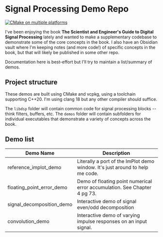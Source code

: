 # Signal Processing Demo Repo

[![CMake on multiple platforms](https://github.com/ASethi77/dsp_book_demos/actions/workflows/cmake-multi-platform.yml/badge.svg)](https://github.com/ASethi77/dsp_book_demos/actions/workflows/cmake-multi-platform.yml)

I've been enjoying the book **The Scientist and Engineer's Guide to Digital Signal Processing** lately
and wanted to make a supplementary codebase to demonstrate some of the core concepts in the book. I also
have an Obsidian vault where I'm keeping notes (and more code!) of specific concepts in the book, but that will
likely be published in some other repo.

Documentation here is best-effort but I'll try to maintain a list/summary of demos.

## Project structure

These demos are built using CMake and vcpkg, using a toolchain supporting C++20. I'm using clang 18 but any other
compiler should suffice.

The `libdsp` folder will contain common code for signal processing blocks -- think filters, buffers, etc.
The `demos` folder will contain subfolders for individual executables that demonstrate a variety of concepts across
the book.

## Demo list

| Demo Name                 | Description                                                                   |
|---------------------------|-------------------------------------------------------------------------------|
| reference_implot_demo     | Literally a port of the ImPlot demo window. It's just around to help me code. |
| floating_point_error_demo | Demo of floating point numerical error accumulation. See Chapter 4 pg 73.     |
| signal_decomposition_demo | Interactive demo of signal even/odd decomposition                             |
| convolution_demo          | Interactive demo of varying impulse responses on an input signal.             |
